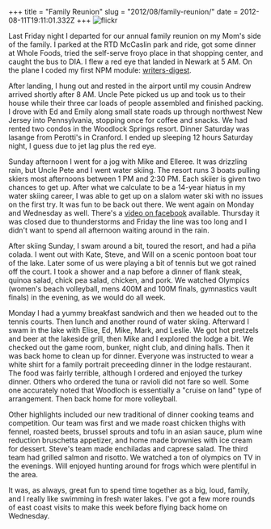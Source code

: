 +++
title = "Family Reunion"
slug = "2012/08/family-reunion/"
date = 2012-08-11T19:11:01.332Z
+++
![flickr](https://www.flickr.com/photos/88096431@N00/sets/72157631042356708/)

Last Friday night I departed for our annual family reunion on my Mom's side of the family. I parked at the RTD McCaslin park and ride, got some dinner at Whole Foods, tried the self-serve froyo place in that shopping center, and caught the bus to DIA. I flew a red eye that landed in Newark at 5 AM. On the plane I coded my first NPM module: [writers-digest](https://github.com/focusaurus/writers-digest).

After landing, I hung out and rested in the airport until my cousin Andrew arrived shortly after 8 AM. Uncle Pete picked us up and took us to their house while their three car loads of people assembled and finished packing. I drove with Ed and Emily along small state roads up through northwest New Jersey into Pennsylvania, stopping once for coffee and snacks. We had rented two condos in the Woodlock Springs resort. Dinner Saturday was lasange from Perotti's in Cranford. I ended up sleeping 12 hours Saturday night, I guess due to jet lag plus the red eye.

Sunday afternoon I went for a jog with Mike and Elleree. It was drizzling rain, but Uncle Pete and I went water skiing. The resort runs 3 boats pulling skiers most afternoons between 1 PM and 2:30 PM. Each skiier is given two chances to get up. After what we calculate to be a 14-year hiatus in my water skiing career, I was able to get up on a slalom water ski with no issues on the first try. It was fun to be back out there. We went again on Monday and Wednesday as well. There's a <a href="https://www.facebook.com/photo.php?v=10150959624885836">video on facebook</a> available. Thursday it was closed due to thunderstorms and Friday the line was too long and I didn't want to spend all afternoon waiting around in the rain.

After skiing Sunday, I swam around a bit, toured the resort, and had a piña colada. I went out with Kate, Steve, and Will on a scenic pontoon boat tour of the lake. Later some of us were playing a bit of tennis but we got rained off the court. I took a shower and a nap before a dinner of flank steak, quinoa salad, chick pea salad, chicken, and pork. We watched Olympics (women's beach volleyball, mens 400M and 100M finals, gymnastics vault finals) in the evening, as we would do all week.

Monday I had a yummy breakfast sandwich and then we headed out to the tennis courts. Then lunch and another round of water skiing. Afterward I swam in the lake with Elise, Ed, Mike, Mark, and Leslie. We got hot pretzels and beer at the lakeside grill, then Mike and I explored the lodge a bit. We checked out the game room, bunker, night club, and dining halls. Then it was back home to clean up for dinner. Everyone was instructed to wear a white shirt for a family portrait preceeding dinner in the lodge restaurant. The food was fairly terrible, although I ordered and enjoyed the turkey dinner. Others who ordered the tuna or ravioli did not fare so well. Some one accurately noted that Woodloch is essentially a "cruise on land" type of arrangement. Then back home for more volleyball.

Other highlights included our new traditional of dinner cooking teams and competition. Our team was first and we made roast chicken thighs with fennel, roasted beets, brussel sprouts and tofu in an asian sauce, plum wine reduction bruschetta appetizer, and home made brownies with ice cream for dessert. Steve's team made enchiladas and caprese salad. The third team had grilled salmon and risotto. We watched a ton of olympics on TV in the evenings. Will enjoyed hunting around for frogs which were plentiful in the area.

It was, as always, great fun to spend time together as a big, loud, family, and I really like swimming in fresh water lakes. I've got a few more rounds of east coast visits to make this week before flying back home on Wednesday.
